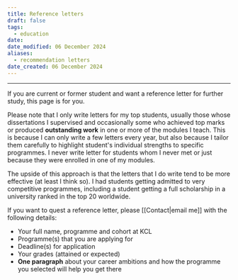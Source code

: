 ```yaml
---
title: Reference letters
draft: false
tags:
  - education
date: 
date_modified: 06 December 2024
aliases:
  - recommendation letters
date_created: 06 December 2024
---
```

---

If you are current or former student and want a reference letter for further study, this page is for you.

Please note that I only write letters for my top students, usually those whose dissertations I supervised and occasionally some who achieved top marks or produced **outstanding work** in one or more of the modules I teach. This is because I can only write a few letters every year, but also because I tailor them carefully to highlight student's individual strengths  to specific programmes. I never write letter for students whom I never met or just because they were enrolled in one of my modules.

The upside of this approach is that the letters that I do write tend to be more effective (at least I think so). I had students getting admitted to very competitive programmes, including a student getting a full scholarship in a university ranked in the top 20 worldwide.

If you want to quest a reference letter, please [[Contact|email me]] with the following details:

- Your full name, programme and cohort at KCL
- Programme(s) that you are applying for
- Deadline(s) for application
- Your grades (attained or expected)
- **One paragraph** about your career ambitions and how the programme you selected will help you get there

